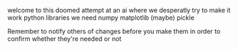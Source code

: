 welcome to this doomed attempt at an ai where we desperatly try to make it work
python libraries we need 
numpy 
matplotlib (maybe)
pickle



Remember to notify others of changes before you make them in order to confirm whether they're needed or not

